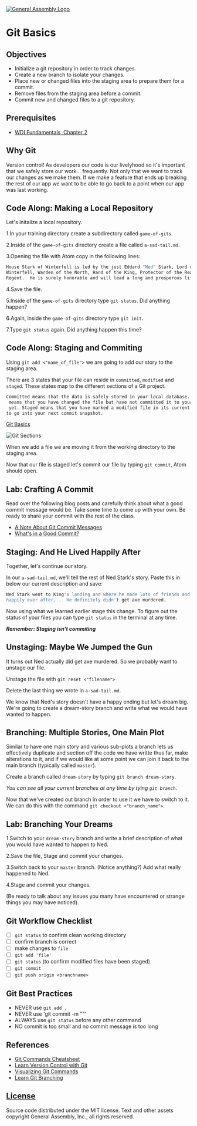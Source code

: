 [![General Assembly Logo](https://camo.githubusercontent.com/1a91b05b8f4d44b5bbfb83abac2b0996d8e26c92/687474703a2f2f692e696d6775722e636f6d2f6b6538555354712e706e67)](https://generalassemb.ly/education/web-development-immersive)

# Git Basics

## Objectives

-   Initialize a git repository in order to track changes.
-   Create a new branch to isolate your changes.
-   Place new or changed files into the staging area to prepare them for a
commit.
-   Remove files from the staging area before a commit.
-   Commit new and changed files to a git repository.

## Prerequisites

-   [WDI Fundamentals, Chapter 2](http://fundamentals.generalassemb.ly/02_chapter/intro.html)

## Why Git

Version control! As developers our code is our livelyhood so it's important
that we safely store our work... frequently.  Not only that we want to track our
changes as we make them.  If we make a feature that ends up breaking the rest of
our app we want to be able to go back to a point when our app was last working.

## Code Along: Making a Local Repository

Let's initalize a local repository.

1.In your training directory create a subdirectory called `game-of-gits`.

2.Inside of the `game-of-gits` directory create a file called `a-sad-tail.md`.

3.Opening the file with Atom copy in the following lines:

```bash
House Stark of Winterfell is led by the just Eddard "Ned" Stark, Lord of
Winterfell, Warden of the North, Hand of the King, Protector of the Realm,
Regent.  He is surely honorable and will lead a long and prosperous life.
```

4.Save the file.

5.Inside of the `game-of-gits` directory type `git status`. Did anything happen?

6.Again, inside the `game-of-gits` directory type `git init`.

7.Type `git status` again. Did anything happen this time?

## Code Along: Staging and Commiting

Using `git add <"name_of_file">` we are going to add our story to the staging
area.

There are 3 states that your file can reside in `committed`, `modified` and
`staged`.  These states map to the different sections of a Git project.

```bash
Committed means that the data is safely stored in your local database. Modified
 means that you have changed the file but have not committed it to your database
 yet. Staged means that you have marked a modified file in its current version
to go into your next commit snapshot.
```

[Git Basics](https://git-scm.com/book/en/v2/Getting-Started-Git-Basics)

![Git Sections](https://git-scm.com/book/en/v2/book/01-introduction/images/areas.png)

When we add a file we are moving it from the working directory to the staging
area.

Now that our file is staged let's commit our file by typing `git commit`, Atom
should open.

## Lab: Crafting A Commit

Read over the following blog posts and carefully think about what a good commit
message would be. Take some time to come up with your own. Be ready to share
your commit with the rest of the class.

-   [A Note About Git Commit Messages](http://tbaggery.com/2008/04/19/a-note-about-git-commit-messages.html)
-   [What's in a Good Commit?](http://dev.solita.fi/2013/07/04/whats-in-a-good-commit.html)

## Staging: And He Lived Happily After

Together, let's continue our story.

In our `a-sad-tail.md`, we'll tell the rest of Ned Stark's story.  Paste this in
below our current description and save:

```sh
Ned Stark went to King's landing and where he made lots of friends and lived
happily ever after...  He definitely didn't get axe murdered.
```

Now using what we learned earlier stage this change. To figure out the status
of your files you can type `git status` in the terminal at any time.

___Remember: Staging isn't commiting___

## Unstaging: Maybe We Jumped the Gun

It turns out Ned actually did get axe murdered. So we probably want to unstage
our file.

Unstage the file with `git reset <"filename">`

Delete the last thing we wrote in `a-sad-tail.md`.

We know that Ned's story doesn't have a happy ending but let's dream big.  We're
going to create a dream-story branch and write what we would have wanted to
happen.

## Branching: Multiple Stories, One Main Plot

Similar to have one main story and various sub-plots a branch lets us
effectively duplicate and section off the code we have writte thus far, make
alterations to it, and if we would like at some point we can join it back to the
main branch (typically called `master`).

Create a branch called `dream-story` by typing `git branch dream-story`.

_You can see all your current branches at any time by tying `git branch`._

Now that we've created out branch in order to use it we have to switch to it.
We can do this with the command `git checkout <"branch_name">`.

## Lab: Branching Your Dreams

1.Switch to your `dream-story` branch and write a brief description of what
you would have wanted to happen to Ned.

2.Save the file, Stage and commit your changes.

3.Switch back to your `master` branch. (Notice anything?) Add what really
happened to Ned.

4.Stage and commit your changes.

(Be ready to talk about any issues you many have encountered or strange things
you may have noticed).

## Git Workflow Checklist

-   [ ] `git status` to confirm clean working directory
-   [ ] confirm branch is correct
-   [ ] make changes to `file`
-   [ ] `git add 'file'`
-   [ ] `git status` (to confirm modified files have been staged)
-   [ ] `git commit`
-   [ ] `git push origin <branchname>`

## Git Best Practices

-   NEVER use `git add .`
-   NEVER use 'git commit -m ""'
-   ALWAYS use `git status` before any other command
-   NO commit is too small and no commit message is too long 

## References

-   [Git Commands Cheatsheet](command-reference.md)
-   [Learn Version Control with Git](http://www.git-tower.com/learn/git/ebook)
-   [Visualizing Git Commands](http://www.wei-wang.com/ExplainGitWithD3/)
-   [Learn Git Branching](http://pcottle.github.io/learnGitBranching/)

## [License](LICENSE)

Source code distributed under the MIT license. Text and other assets copyright
General Assembly, Inc., all rights reserved.
